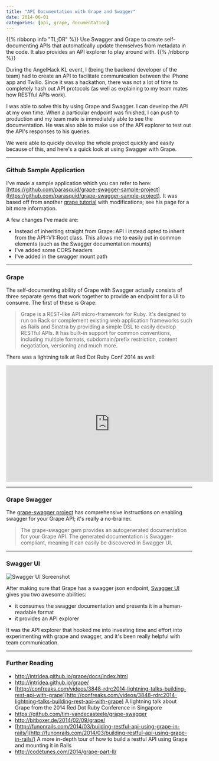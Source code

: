```yaml
---
title: "API Documentation with Grape and Swagger"
date: 2014-06-01
categories: [api, grape, documentation]
---
```

{{% ribbonp info "TL;DR" %}}
Use Swagger and Grape to create self-documenting APIs that automatically update themselves from metadata in the code. It also provides an API explorer to play around with.
{{% /ribbonp %}}

During the AngelHack KL event, I (being the backend developer of the team) had to create an API to facilitate communication between the iPhone app and Twilio. Since it was a hackathon, there was not a lot of time to completely hash out API protocols (as well as explaining to my team mates how RESTful APIs work).

I was able to solve this by using Grape and Swagger. I can develop the API at my own time. When a particular endpoint was finished, I can push to production and my team mate is immediately able to see the documentation. He was also able to make use of the API explorer to test out the API's responses to his queries.

We were able to quickly develop the whole project quickly and easily because of this, and here's a quick look at using Swagger with Grape.

<!--more-->

----------------

### Github Sample Application ###

I've made a sample application which you can refer to here: [https://github.com/parasquid/grape-swagger-sample-project](https://github.com/parasquid/grape-swagger-sample-project). It was based off from another [grape tutorial](http://funonrails.com/2014/03/building-restful-api-using-grape-in-rails/) with modifications; see his page for a bit more information.

A few changes I've made are:

* Instead of inheriting straight from Grape::API I instead opted to inherit from the API::V1::Root class. This allows me to easily put in common elements (such as the Swagger documentation mounts)
* I've added some CORS headers
* I've added in the swagger mount path

----------------

### Grape ###

The self-documenting ability of Grape with Swagger actually consists of three separate gems that work together to provide an endpoint for a UI to consume. The first of these is Grape:

> Grape is a REST-like API micro-framework for Ruby. It's designed to run on Rack or complement existing web application frameworks such as Rails and Sinatra by providing a simple DSL to easily develop RESTful APIs. It has built-in support for common conventions, including multiple formats, subdomain/prefix restriction, content negotiation, versioning and much more.

There was a lightning talk at Red Dot Ruby Conf 2014 as well:

<iframe width="560" height="315" src="http://www.youtube.com/embed/lNXa-fjTroE" frameborder="0" allowfullscreen></iframe>

----------------

### Grape Swagger ###

The [grape-swagger project](https://github.com/tim-vandecasteele/grape-swagger) has comprehensive instructions on enabling swagger for your Grape API; it's really a no-brainer.

> The grape-swagger gem provides an autogenerated documentation for your Grape API. The generated documentation is Swagger-compliant, meaning it can easily be discovered in Swagger UI.

----------------

### Swagger UI ###

![Swagger UI Screenshot](https://raw.githubusercontent.com/tim-vandecasteele/grape-swagger/master/test/splines.png)

After making sure that Grape has a swagger json endpoint, [Swagger UI](https://github.com/wordnik/swagger-ui) gives you two awesome abilities:

* it consumes the swagger documentation and presents it in a human-readable format
* it provides an API explorer

It was the API explorer that hooked me into investing time and effort into experimenting with grape and swagger, and it's been really helpful with team communication.

----------------

### Further Reading ###

* http://intridea.github.io/grape/docs/index.html
* http://intridea.github.io/grape/
* [http://confreaks.com/videos/3848-rdrc2014-lightning-talks-building-rest-api-with-grape](http://confreaks.com/videos/3848-rdrc2014-lightning-talks-building-rest-api-with-grape) A lightning talk about Grape from the 2014 Red Dot Ruby Conference in Singapore
* https://github.com/tim-vandecasteele/grape-swagger
* http://bitboxer.de/2014/02/09/grape/
* [http://funonrails.com/2014/03/building-restful-api-using-grape-in-rails/](http://funonrails.com/2014/03/building-restful-api-using-grape-in-rails/) A more in-depth tour of how to build a restful API using Grape and mounting it in Rails
* http://codetunes.com/2014/grape-part-II/